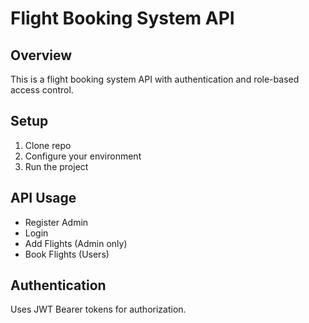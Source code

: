 # Flight Booking System API

## Overview
This is a flight booking system API with authentication and role-based access control.

## Setup
1. Clone repo
2. Configure your environment
3. Run the project

## API Usage
- Register Admin
- Login
- Add Flights (Admin only)
- Book Flights (Users)

## Authentication
Uses JWT Bearer tokens for authorization.
